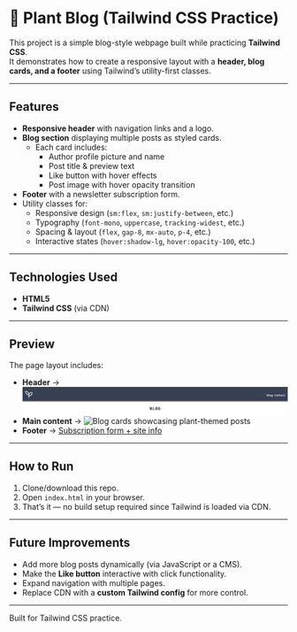 # 🌱 Plant Blog (Tailwind CSS Practice)

This project is a simple blog-style webpage built while practicing **Tailwind CSS**.  
It demonstrates how to create a responsive layout with a **header, blog cards, and a footer** using Tailwind’s utility-first classes.

---

## Features
- **Responsive header** with navigation links and a logo.
- **Blog section** displaying multiple posts as styled cards.
  - Each card includes:
    - Author profile picture and name
    - Post title & preview text
    - Like button with hover effects
    - Post image with hover opacity transition
- **Footer** with a newsletter subscription form.
- Utility classes for:
  - Responsive design (`sm:flex`, `sm:justify-between`, etc.)
  - Typography (`font-mono`, `uppercase`, `tracking-widest`, etc.)
  - Spacing & layout (`flex`, `gap-8`, `mx-auto`, `p-4`, etc.)
  - Interactive states (`hover:shadow-lg`, `hover:opacity-100`, etc.)

---

## Technologies Used
- **HTML5**
- **Tailwind CSS** (via CDN)

---

## Preview
The page layout includes:
- **Header** → ![Logo + Nav](images/logo-nav.png)  
- **Main content** → ![Blog cards showcasing plant-themed posts](images/cards-display.png)  
- **Footer** → [Subscription form + site info](images/footer.png) 

---

## How to Run
1. Clone/download this repo.
2. Open `index.html` in your browser.
3. That’s it — no build setup required since Tailwind is loaded via CDN.

---

## Future Improvements
- Add more blog posts dynamically (via JavaScript or a CMS).
- Make the **Like button** interactive with click functionality.
- Expand navigation with multiple pages.
- Replace CDN with a **custom Tailwind config** for more control.

---

Built for Tailwind CSS practice.

